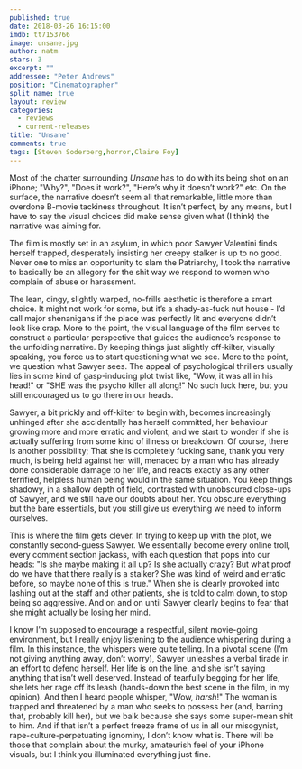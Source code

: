 ```yaml
---
published: true
date: 2018-03-26 16:15:00
imdb: tt7153766
image: unsane.jpg
author: natm
stars: 3
excerpt: ""
addressee: "Peter Andrews"
position: "Cinematographer"
split_name: true
layout: review
categories: 
  - reviews
  - current-releases
title: "Unsane"
comments: true
tags: [Steven Soderberg,horror,Claire Foy]
---
```

Most of the chatter surrounding _Unsane_ has to do with its being shot on an iPhone; "Why?", "Does it work?", "Here’s why it doesn’t work?" etc. On the surface, the narrative doesn’t seem all that remarkable, little more than overdone B-movie tackiness throughout. It isn’t perfect, by any means, but I have to say the visual choices did make sense given what (I think) the narrative was aiming for.

The film is mostly set in an asylum, in which poor Sawyer Valentini finds herself trapped, desperately insisting her creepy stalker is up to no good. Never one to miss an opportunity to slam the Patriarchy, I took the narrative to basically be an allegory for the shit way we respond to women who complain of abuse or harassment.

The lean, dingy, slightly warped, no-frills aesthetic is therefore a smart choice. It might not work for some, but it’s a shady-as-fuck nut house - I’d call major shenanigans if the place was perfectly lit and everyone didn’t look like crap. More to the point, the visual language of the film serves to construct a particular perspective that guides the audience’s response to the unfolding narrative. By keeping things just slightly off-kilter, visually speaking, you force us to start questioning what we see. More to the point, we question what Sawyer sees. The appeal of psychological thrillers usually lies in some kind of gasp-inducing plot twist like, "Wow, it was all in his head!" or "SHE was the psycho killer all along!" No such luck here, but you still encouraged us to go there in our heads.

Sawyer, a bit prickly and off-kilter to begin with, becomes increasingly unhinged after she accidentally has herself committed, her behaviour growing more and more erratic and violent, and we start to wonder if she is actually suffering from some kind of illness or breakdown. Of course, there is another possibility; That she is completely fucking sane, thank you very much, is being held against her will, menaced by a man who has already done considerable damage to her life, and reacts exactly as any other terrified, helpless human being would in the same situation. You keep things shadowy, in a shallow depth of field, contrasted with unobscured close-ups of Sawyer, and we still have our doubts about her. You obscure everything but the bare essentials, but you still give us everything we need to inform ourselves.

This is where the film gets clever. In trying to keep up with the plot, we constantly second-guess Sawyer. We essentially become every online troll, every comment section jackass, with each question that pops into our heads: "Is she maybe making it all up? Is she actually crazy? But what proof do we have that there really is a stalker? She was kind of weird and erratic before, so maybe none of this is true." When she is clearly provoked into lashing out at the staff and other patients, she is told to calm down, to stop being so aggressive. And on and on until Sawyer clearly begins to fear that she might actually be losing her mind.

I know I’m supposed to encourage a respectful, silent movie-going environment, but I really enjoy listening to the audience whispering during a film. In this instance, the whispers were quite telling. In a pivotal scene (I’m not giving anything away, don’t worry), Sawyer unleashes a verbal tirade in an effort to defend herself. Her life is on the line, and she isn’t saying anything that isn’t well deserved. Instead of tearfully begging for her life, she lets her rage off its leash (hands-down the best scene in the film, in my opinion). And then I heard people whisper, "Wow, _harsh_!" The woman is trapped and threatened by a man who seeks to possess her (and, barring that, probably kill her), but we balk because she says some super-mean shit to him. And if that isn’t a perfect freeze frame of us in all our misogynist, rape-culture-perpetuating ignominy, I don’t know what is. There will be those that complain about the murky, amateurish feel of your iPhone visuals, but I think you illuminated everything just fine.